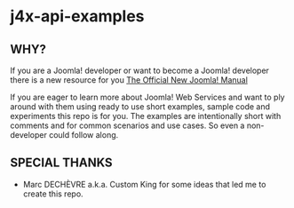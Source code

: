 # j4x-api-examples

## WHY?
If you are a Joomla! developer or want to become a Joomla! developer there is a new resource for you
[The Official New Joomla! Manual](https://github.com/joomla/Manual.git)

If you are eager to learn more about Joomla! Web Services and want to ply around with them using ready to use short examples, sample code and experiments this repo is for you.
The examples are intentionally short with comments and for common scenarios and use cases. So even a non-developer could follow along.

## SPECIAL THANKS
- Marc DECHÈVRE a.k.a. Custom King for some ideas that led me to create this repo.
